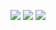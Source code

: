 ![](https://github.com/IAlexandr/autostarter/images/img1.png)
![](https://github.com/IAlexandr/autostarter/images/img2.png)
![](https://github.com/IAlexandr/autostarter/images/img3.png)